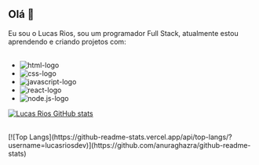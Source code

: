 ## Olá 👋

Eu sou o Lucas Rios, sou um programador Full Stack, atualmente estou aprendendo e criando projetos com:
<br>
<br>
- <img src="https://img.shields.io/badge/HTML5-E34F26?style=for-the-badge&logo=html5&logoColor=white" alt="html-logo"/>
- <img src="https://img.shields.io/badge/CSS3-1572B6?style=for-the-badge&logo=css3&logoColor=white" alt="css-logo"/>
- <img src="https://img.shields.io/badge/JavaScript-F7DF1E?style=for-the-badge&logo=javascript&logoColor=black" alt="javascript-logo"/>
- <img src="https://img.shields.io/badge/React-20232A?style=for-the-badge&logo=react&logoColor=61DAFB" alt="react-logo"/>
- <img src="https://img.shields.io/badge/Node.js-43853D?style=for-the-badge&logo=node.js&logoColor=white" alt="node.js-logo"/>
   <br>
[![Lucas Rios GitHub stats](https://github-readme-stats.vercel.app/api?username=lucasriosdev)](https://github.com/anuraghazra/github-readme-stats)
<br>
 
  <br>
[![Top Langs](https://github-readme-stats.vercel.app/api/top-langs/?username=lucasriosdev)](https://github.com/anuraghazra/github-readme-stats)
